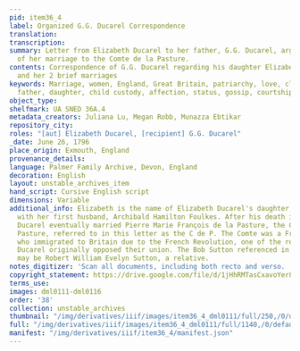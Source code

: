 ```yaml
---
pid: item36_4
label: Organized G.G. Ducarel Correspondence
translation:
transcription:
summary: Letter from Elizabeth Ducarel to her father, G.G. Ducarel, arguing in favor
  of her marriage to the Comte de la Pasture.
contents: Correspondence of G.G. Ducarel regarding his daughter Elizabeth, Betsy,
  and her 2 brief marriages
keywords: Marriage, women, England, Great Britain, patriarchy, love, class, France,
  father, daughter, child custody, affection, status, gossip, courtship, widowhood
object_type:
shelfmark: UA SNED 36A.4
metadata_creators: Juliana Lu, Megan Robb, Munazza Ebtikar
repository_city:
roles: "[aut] Elizabeth Ducarel, [recipient] G.G. Ducarel"
_date: June 26, 1796
place_origin: Exmouth, England
provenance_details:
language: Palmer Family Archive, Devon, England
decoration: English
layout: unstable_archives_item
hand_script: Cursive English script
dimensions: Variable
additional_info: Elizabeth is the name of Elizabeth Ducarel's daughter, whom she had
  with her first husband, Archibald Hamilton Foulkes. After his death in 1795, Elizabeth
  Ducarel eventually married Pierre Marie François de la Pasture, the Comte de la
  Pasture, referred to in this letter as the C de P. The Comte was a French noble
  who immigrated to Britain due to the French Revolution, one of the reasons why G.G.
  Ducarel originally opposed their union. The Bob Sutton referenced in this letter
  may be Robert William Evelyn Sutton, a relative.
notes_digitizer: 'Scan all documents, including both recto and verso. '
copyright_statement: https://drive.google.com/file/d/1jHhRMTasCxavoYer89Wn8_Xn65nL0sW0/view?usp=sharing
terms_use:
images: dml0111-dml0116
order: '38'
collection: unstable_archives
thumbnail: "/img/derivatives/iiif/images/item36_4_dml0111/full/250,/0/default.jpg"
full: "/img/derivatives/iiif/images/item36_4_dml0111/full/1140,/0/default.jpg"
manifest: "/img/derivatives/iiif/item36_4/manifest.json"
---
```

